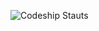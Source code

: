 ![Codeship
Stauts](https://app.codeship.com/projects/54112760-a727-0137-32a1-3e6d149ad16c/status?branch=master)
